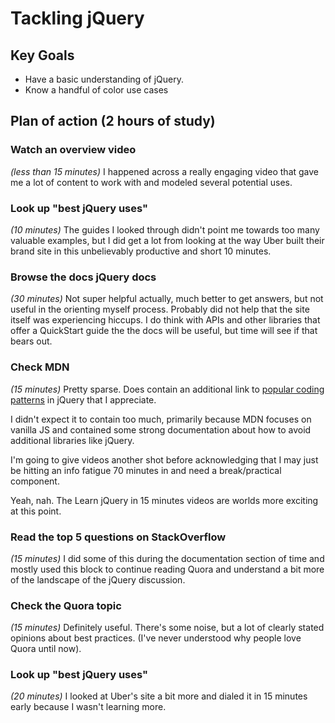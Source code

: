 # Tackling jQuery

## Key Goals
- Have a basic understanding of jQuery.
- Know a handful of color use cases

## Plan of action (2 hours of study)
### Watch an overview video
*(less than 15 minutes)*
I happened across a really engaging video that gave me a lot of content to work with and modeled several potential uses.

### Look up "best jQuery uses"
*(10 minutes)*
The guides I looked through didn't point me towards too many valuable examples, but I did get a lot from looking at the way Uber built their brand site in this unbelievably productive and short 10 minutes.

### Browse the docs jQuery docs
*(30 minutes)*
Not super helpful actually, much better to get answers, but not useful in the orienting myself process. Probably did not help that the site itself was experiencing hiccups. I do think with APIs and other libraries that offer a QuickStart guide the the docs will be useful, but time will see if that bears out.

### Check MDN
*(15 minutes)*
Pretty sparse. Does contain an additional link to [popular coding patterns](http://shichuan.github.io/javascript-patterns/#jquery-patterns) in jQuery that I appreciate.

I didn't expect it to contain too much, primarily because MDN focuses on vanilla JS and contained some strong documentation about how to avoid additional libraries like jQuery.

I'm going to give videos another shot before acknowledging that I may just be hitting an info fatigue 70 minutes in and need a break/practical component.

Yeah, nah. The Learn jQuery in 15 minutes videos are worlds more exciting at this point.
### Read the top 5 questions on StackOverflow
*(15 minutes)*
I did some of this during the documentation section of time and mostly used this block to continue reading Quora and understand a bit more of the landscape of the jQuery discussion.

### Check the Quora topic
*(15 minutes)*
Definitely useful. There's some noise, but a lot of clearly stated opinions about best practices. (I've never understood why people love Quora until now).

### Look up "best jQuery uses"
*(20 minutes)*
I looked at Uber's site a bit more and dialed it in 15 minutes early because I wasn't learning more.